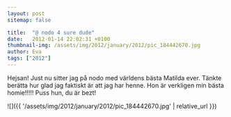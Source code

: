 ```yaml
---
layout: post
sitemap: false

title:  "@ nodo 4 sure dude"
date:   2012-01-14 22:02:31 +0100
thumbnail-img: /assets/img/2012/january/2012/pic_184442670.jpg
author: Eva
tags: ["2012"]
---
```


Hejsan! Just nu sitter jag på nodo med världens bästa Matilda ever. Tänkte berätta hur glad jag faktiskt är att jag har henne. Hon är verkligen min bästa homie!!!!! Puss hun, du är bezt!

![]({{ '/assets/img/2012/january/2012/pic_184442670.jpg'  | relative_url }})

